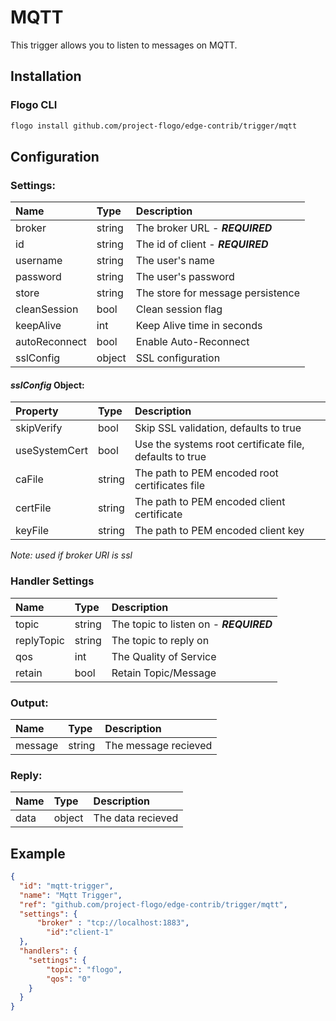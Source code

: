 <!--
title: MQTT
weight: 4705
-->
# MQTT
This trigger allows you to listen to messages on MQTT.

## Installation

### Flogo CLI
```bash
flogo install github.com/project-flogo/edge-contrib/trigger/mqtt
```

## Configuration

### Settings:
| Name          | Type   | Description
| :---          | :---   | :---
| broker        | string | The broker URL - ***REQUIRED***
| id            | string | The id of client - ***REQUIRED*** 
| username      | string | The user's name
| password      | string | The user's password
| store         | string | The store for message persistence
| cleanSession  | bool   | Clean session flag
| keepAlive     | int    | Keep Alive time in seconds
| autoReconnect | bool   | Enable Auto-Reconnect
| sslConfig     | object | SSL configuration
 
 #### *sslConfig* Object: 
 | Property      | Type   | Description
 |:---           | :---   | :---     
 | skipVerify    | bool   | Skip SSL validation, defaults to true
 | useSystemCert | bool   | Use the systems root certificate file, defaults to true
 | caFile        | string | The path to PEM encoded root certificates file
 | certFile      | string | The path to PEM encoded client certificate
 | keyFile       | string | The path to PEM encoded client key
 
 *Note: used if broker URI is ssl*
 
### Handler Settings
| Name       | Type   | Description
| :---       | :---   | :---
| topic      | string | The topic to listen on - ***REQUIRED***
| replyTopic | string | The topic to reply on   
| qos        | int    | The Quality of Service
| retain     | bool   | Retain Topic/Message

### Output: 

| Name    | Type   | Description
| :---    | :---   | :---
| message | string | The message recieved
    
### Reply:

| Name  | Type   | Description
| :---  | :---   | :---
| data  | object | The data recieved

## Example

```json
{
  "id": "mqtt-trigger",
  "name": "Mqtt Trigger",
  "ref": "github.com/project-flogo/edge-contrib/trigger/mqtt",
  "settings": {
      "broker" : "tcp://localhost:1883",
     	"id":"client-1"
  },
  "handlers": {
    "settings": {
    	"topic": "flogo",
    	"qos": "0"
    }
  }
}
```